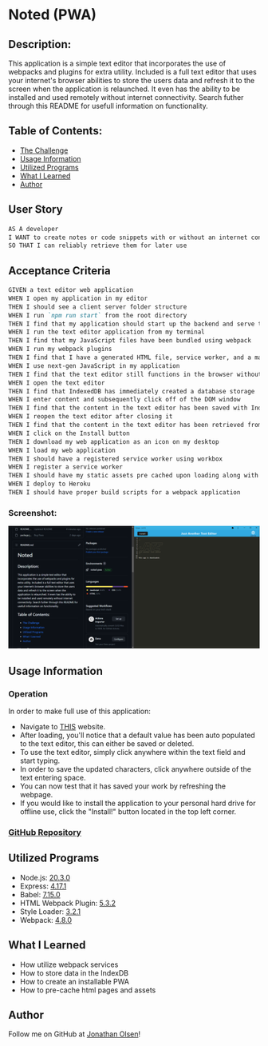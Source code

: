 # Noted (PWA)

## Description:
This application is a simple text editor that incorporates the use of webpacks and plugins for extra utility. Included is a full text editor that uses your internet's browser abilities to store the users data and refresh it to the screen when the application is relaunched. It even has the ability to be installed and used remotely without internet connectivity. Search futher through this README for usefull information on functionality.

## Table of Contents:
- [The Challenge](#The-Challenge)
- [Usage Information](#Usage-Information)
- [Utilized Programs](#Utilized-Programs)
- [What I Learned](#What-I-Learned)
- [Author](#Author)

## User Story

```md
AS A developer
I WANT to create notes or code snippets with or without an internet connection
SO THAT I can reliably retrieve them for later use
```

## Acceptance Criteria

```md
GIVEN a text editor web application
WHEN I open my application in my editor
THEN I should see a client server folder structure
WHEN I run `npm run start` from the root directory
THEN I find that my application should start up the backend and serve the client
WHEN I run the text editor application from my terminal
THEN I find that my JavaScript files have been bundled using webpack
WHEN I run my webpack plugins
THEN I find that I have a generated HTML file, service worker, and a manifest file
WHEN I use next-gen JavaScript in my application
THEN I find that the text editor still functions in the browser without errors
WHEN I open the text editor
THEN I find that IndexedDB has immediately created a database storage
WHEN I enter content and subsequently click off of the DOM window
THEN I find that the content in the text editor has been saved with IndexedDB
WHEN I reopen the text editor after closing it
THEN I find that the content in the text editor has been retrieved from our IndexedDB
WHEN I click on the Install button
THEN I download my web application as an icon on my desktop
WHEN I load my web application
THEN I should have a registered service worker using workbox
WHEN I register a service worker
THEN I should have my static assets pre cached upon loading along with subsequent pages and static assets
WHEN I deploy to Heroku
THEN I should have proper build scripts for a webpack application
```

### Screenshot:
![](./Assets/jate.png)

## Usage Information

### Operation
In order to make full use of this application:
- Navigate to [THIS](https://noted-pwa-2186a19d9056.herokuapp.com/) website.
- After loading, you'll notice that a default value has been auto populated to the text editor, this can either be saved or deleted.
- To use the text editor, simply click anywhere within the text field and start typing.
- In order to save the updated characters, click anywhere outside of the text entering space.
- You can now test that it has saved your work by refreshing the webpage.
- If you would like to install the application to your personal hard drive for offline use, click the "Install!" button located in the top left corner.

### [GitHub Repository](https://github.com/jonathanjjolsen/PWA-Text-Editor)

## Utilized Programs
- Node.js: [20.3.0](https://nodejs.org/en)
- Express: [4.17.1](https://expressjs.com/)
- Babel: [7.15.0](https://babeljs.io/)
- HTML Webpack Plugin: [5.3.2](https://www.npmjs.com/package/html-webpack-plugin)
- Style Loader: [3.2.1](https://www.npmjs.com/package/style-loader)
- Webpack: [4.8.0](https://www.npmjs.com/package/webpack)

## What I Learned
- How utilize webpack services
- How to store data in the IndexDB
- How to create an installable PWA
- How to pre-cache html pages and assets

## Author
Follow me on GitHub at [Jonathan Olsen](https://github.com/jonathanjjolsen)!